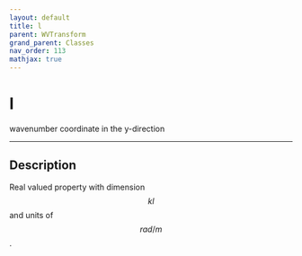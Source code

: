 ```yaml
---
layout: default
title: l
parent: WVTransform
grand_parent: Classes
nav_order: 113
mathjax: true
---
```


#  l

wavenumber coordinate in the y-direction


---

## Description
Real valued property with dimension $$kl$$ and units of $$rad/m$$.

